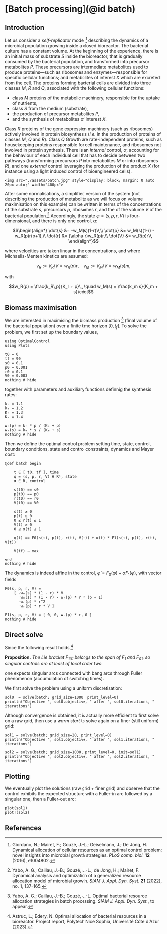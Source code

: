 # [Batch processing](@id batch)

## Introduction

Let us consider a *self-replicator* model [^1] describing the
dynamics of a microbial population growing inside a closed bioreactor. The bacterial
culture has a constant volume. At the beginning of the experience,
there is an initial mass of substrate $S$ inside the bioreactor, that is gradually consumed
by the bacterial population, and transformed into precursor metabolites $P$. These
precursors are intermediate metabolites used to produce proteins—such as ribosomes
and enzymes—responsible for specific cellular functions; and metabolites of interest
$X$ which are excreted from the cell. The proteins forming bacterial cells are divided
into three classes $M$, $R$ and $Q$, associated with the following cellular functions:
- class $M$ proteins of the metabolic machinery, responsible for the uptake of nutrients,
- class $S$ from the medium (substrate),
- the production of precursor metabolites $P$,
- and the synthesis of metabolites of interest $X$.

Class $R$ proteins of the gene expression machinery (such as ribosomes) actively involved in protein biosynthesis (*i.e.* in the production of proteins of classes $M$,
$Q$ and $R$). Class $Q$ Growth are rate-independent proteins, such as housekeeping proteins responsible for cell maintenance, and ribosomes not involved in protein synthesis. There is an *internal* control, $\alpha$, accounting for the behaviour of each individual cell that has to decide between two pathways (transforming precursors $P$ into metabolites $M$ or into ribosomes $R$), and one *external* control leveraging the production of the product $X$ (for instance using a light induced control of bioengineered cells).

```@raw html
<img src="./assets/batch.jpg" style="display: block; margin: 0 auto 20px auto;" width="400px">
```

After some normalisations, a simplified version of the system (not describing the production of metabolite as we will focus on volume maximisation on this example) can be written in terms of the concentrations of the substrate $s$, precursors $p$, ribosomes $r$, and the of the volume $V$ of the bacterial population.[^2] Accordingly, the state $\varphi=(s,p,r,V)$ is four-dimensional, and there is only one control, $\alpha$:

```math
\begin{align*}
  \dot{s} &= -w_M(s)(1-r)V,\\
  \dot{p} &= w_M(s)(1-r) - w_R(p)r(p+1),\\
  \dot{r} &= (\alpha-r)w_R(p)r,\\
  \dot{V} &= w_R(p)rV,
\end{align*}
```

where velocities are taken linear in the concentrations, and where Michaelis-Menten kinetics are assumed:

```math
v_R := V_R/V = w_R(p) r,\quad v_M := V_M/V = w_M(s) m,
```

with

```math
w_R(p) = \frac{k_R\,p}{K_r + p}\,, \quad w_M(s) = \frac{k_m s}{K_m + s}\cdot
```

## Biomass maximisation

We are interested in maximising the biomass production [^3] (final volume of the bacterial population) over a finite time horizon $[0,t_f]$. To solve the problem, we first set up the boundary values,

```@example main
using OptimalControl
using Plots

t0 = 0      
tf = 90     
s0 = 0.1
p0 = 0.001
r0 = 0.1
V0 = 0.003
nothing # hide
```

together with parameters and auxiliary functions definnig the synthesis rates:

```@example main
kᵣ = 1.1
kₘ = 1.2
Kᵣ = 1.3
Kₘ = 1.4

wᵣ(p) = kᵣ * p / (Kᵣ + p)
wₘ(s) = kₘ * s / (Kₘ + s)
nothing # hide
```

Then we define the optimal control problem setting time, state, control, boundary conditions, state and control constraints, dynamics and Mayer cost:

```@example main
@def batch begin

    t ∈ [ t0, tf ], time
    φ = (s, p, r, V) ∈ R⁴, state 
    α ∈ R, control

    s(t0) == s0
    p(t0) == p0
    r(t0) == r0
    V(t0) == V0
    
    s(t) ≥ 0
    p(t) ≥ 0
    0 ≤ r(t) ≤ 1
    V(t) ≥ 0
    0 ≤ α(t) ≤ 1

    φ̇(t) == F0(s(t), p(t), r(t), V(t)) + α(t) * F1(s(t), p(t), r(t), V(t))

    V(tf) → max

end
nothing # hide
```

The dynamics is indeed affine in the control, $\dot{\varphi} = F_0(\varphi) + \alpha F_1(\varphi)$, with vector fields

```@example main
F0(s, p, r, V) =
    [ -wₘ(s) * (1 - r) * V
       wₘ(s) * (1 - r) - wᵣ(p) * r * (p + 1)
      -wᵣ(p) * r^2
       wᵣ(p) * r * V ]

F1(s, p, r, V) = [ 0, 0, wᵣ(p) * r, 0 ]
nothing # hide
```

## Direct solve

Since the following result holds,[^4]

**Proposition.** *The Lie bracket $F_{101}$ belongs to the span of $F_1$ and $F_{01}$, so singular controls are at least of local order two.*

one expects singular arcs connected with bang arcs through Fuller phenomenon (accumulation of switching times).

We first solve the problem using a uniform discretisation:

```@example main
sol0  = solve(batch; grid_size=1000, print_level=0)
println("Objective ", sol0.objective, " after ", sol0.iterations, " iterations")
```

Although convergence is obtained, it is actually more efficient to first solve on a raw grid, then use a *warm start* to solve again on a finer (still uniform) grid:

```@example main
sol1 = solve(batch; grid_size=20, print_level=0)
println("Objective ", sol1.objective, " after ", sol1.iterations, " iterations")
```

```@example main
sol2 = solve(batch; grid_size=1000, print_level=0, init=sol1)
println("Objective ", sol2.objective, " after ", sol2.iterations, " iterations")
```

## Plotting

We eventually plot the solutions (raw grid + finer grid) and observe that the control exhibits the expected structure with a Fuller-in arc followed by a singular one, then a Fuller-out arc:

```@example main
plot(sol1)
plot!(sol2)
```

## References

[^1]:  Giordano, N.; Mairet, F.; Gouzé, J.-L.; Geiselmann, J.; De Jong, H. Dynamical allocation of cellular resources as an optimal control problem: novel insights into microbial growth strategies. *PLoS comp. biol.* **12** (2016), e1004802. 

[^2]: Yabo, A. G.; Caillau, J.-B.; Gouzé, J.-L.; de Jong, H.; Mairet, F. Dynamical analysis and optimization of a generalized resource allocation model of microbial growth. *SIAM J. Appl. Dyn. Syst.* **21** (2022), no. 1, 137-165.

[^3]: Yabo, A. G.; Caillau, J.-B.; Gouzé, J.-L. Optimal bacterial resource allocation strategies in batch processing. *SIAM J. Appl. Dyn. Syst.*, to appear.

[^4]: Astruc, L.; Edery, N. Optimal allocation of bacterial resources in a bioreactor. Project report, Polytech Nice Sophia, Université Côte d'Azur (2023).